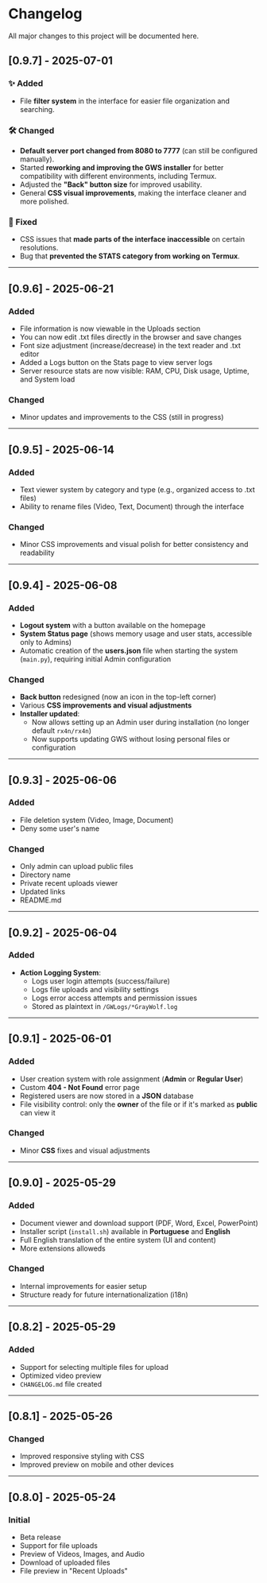 # Changelog

All major changes to this project will be documented here.

## [0.9.7] - 2025-07-01

### ✨ Added
- File **filter system** in the interface for easier file organization and searching.

### 🛠️ Changed
- **Default server port changed from 8080 to 7777** (can still be configured manually).
- Started **reworking and improving the GWS installer** for better compatibility with different environments, including Termux.
- Adjusted the **"Back" button size** for improved usability.
- General **CSS visual improvements**, making the interface cleaner and more polished.

### 🐛 Fixed
- CSS issues that **made parts of the interface inaccessible** on certain resolutions.
- Bug that **prevented the STATS category from working on Termux**.

---

## [0.9.6] - 2025-06-21
### Added
- File information is now viewable in the Uploads section
- You can now edit .txt files directly in the browser and save changes
- Font size adjustment (increase/decrease) in the text reader and .txt editor
- Added a Logs button on the Stats page to view server logs
- Server resource stats are now visible: RAM, CPU, Disk usage, Uptime, and System load

### Changed
- Minor updates and improvements to the CSS (still in progress)

---

## [0.9.5] - 2025-06-14
### Added
- Text viewer system by category and type (e.g., organized access to .txt files)
- Ability to rename files (Video, Text, Document) through the interface

### Changed
- Minor CSS improvements and visual polish for better consistency and readability

---

## [0.9.4] - 2025-06-08
### Added
- **Logout system** with a button available on the homepage
- **System Status page** (shows memory usage and user stats, accessible only to Admins)
- Automatic creation of the **users.json** file when starting the system (`main.py`), requiring initial Admin configuration

### Changed
- **Back button** redesigned (now an icon in the top-left corner)
- Various **CSS improvements and visual adjustments**
- **Installer updated**:
  - Now allows setting up an Admin user during installation (no longer default `rx4n/rx4n`)
  - Now supports updating GWS without losing personal files or configuration

---

## [0.9.3] - 2025-06-06
### Added
- File deletion system (Video, Image, Document)
- Deny some user's name

### Changed
- Only admin can upload public files
- Directory name
- Private recent uploads viewer
- Updated links
- README.md

---

## [0.9.2] - 2025-06-04
### Added
- **Action Logging System**: 
  - Logs user login attempts (success/failure)
  - Logs file uploads and visibility settings
  - Logs error access attempts and permission issues
  - Stored as plaintext in `/GWLogs/*GrayWolf.log`

--- 

## [0.9.1] - 2025-06-01
### Added
- User creation system with role assignment (**Admin** or **Regular User**)
- Custom **404 - Not Found** error page
- Registered users are now stored in a **JSON** database
- File visibility control: only the **owner** of the file or if it's marked as **public** can view it

### Changed
- Minor **CSS** fixes and visual adjustments

---

## [0.9.0] - 2025-05-29
### Added
- Document viewer and download support (PDF, Word, Excel, PowerPoint)
- Installer script (`install.sh`) available in **Portuguese** and **English**
- Full English translation of the entire system (UI and content)
- More extensions alloweds

### Changed
- Internal improvements for easier setup
- Structure ready for future internationalization (i18n)

---

## [0.8.2] - 2025-05-29
### Added
- Support for selecting multiple files for upload
- Optimized video preview
- `CHANGELOG.md` file created

---

## [0.8.1] - 2025-05-26
### Changed
- Improved responsive styling with CSS
- Improved preview on mobile and other devices

---

## [0.8.0] - 2025-05-24
### Initial
- Beta release
- Support for file uploads
- Preview of Videos, Images, and Audio
- Download of uploaded files
- File preview in "Recent Uploads"
